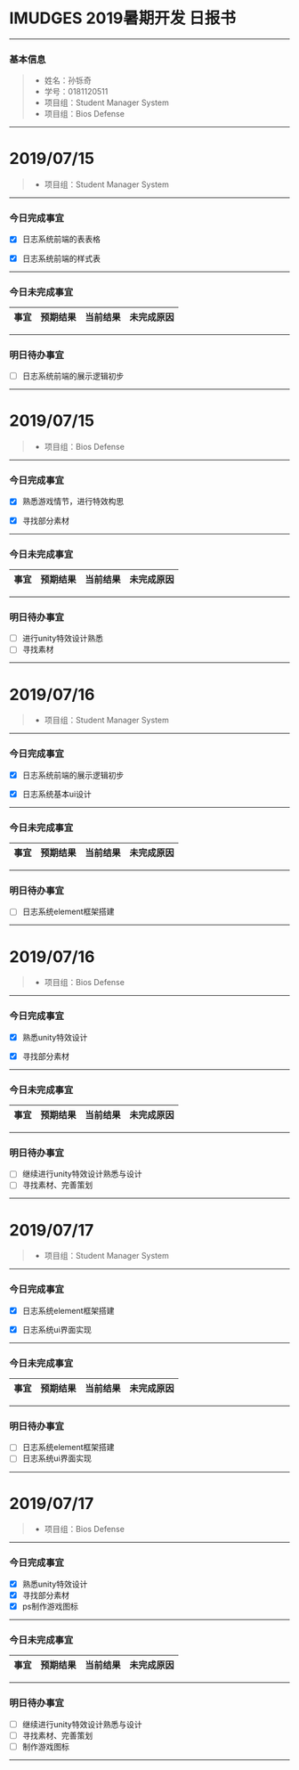 # IMUDGES 2019暑期开发 日报书
-------


### 基本信息
> * 姓名：孙铄奇
> * 学号：0181120511
> * 项目组：Student Manager System
> * 项目组：Bios Defense

-------


# 2019/07/15
> * 项目组：Student Manager System

-------

### 今日完成事宜
- [x]  日志系统前端的表表格
- [x]  日志系统前端的样式表


-----
### 今日未完成事宜


| 事宜     |预期结果| 当前结果  | 未完成原因   | 
| --------   | -----:  | -----:  | :----:  |


------
### 明日待办事宜
- [ ] 日志系统前端的展示逻辑初步
-------


# 2019/07/15
> * 项目组：Bios Defense

-------

### 今日完成事宜
- [x]  熟悉游戏情节，进行特效构思
- [x]  寻找部分素材


-----
### 今日未完成事宜


| 事宜     |预期结果| 当前结果  | 未完成原因   | 
| --------   | -----:  | -----:  | :----:  |


------
### 明日待办事宜
- [ ] 进行unity特效设计熟悉
- [ ] 寻找素材
-------


# 2019/07/16
> * 项目组：Student Manager System

-------

### 今日完成事宜
- [x]  日志系统前端的展示逻辑初步
- [x]  日志系统基本ui设计


-----
### 今日未完成事宜


| 事宜     |预期结果| 当前结果  | 未完成原因   | 
| --------   | -----:  | -----:  | :----:  |


------
### 明日待办事宜
- [ ] 日志系统element框架搭建
-------


# 2019/07/16
> * 项目组：Bios Defense

-------

### 今日完成事宜
- [x]  熟悉unity特效设计
- [x]  寻找部分素材


-----
### 今日未完成事宜


| 事宜     |预期结果| 当前结果  | 未完成原因   | 
| --------   | -----:  | -----:  | :----:  |


------
### 明日待办事宜
- [ ] 继续进行unity特效设计熟悉与设计
- [ ] 寻找素材、完善策划
-------


# 2019/07/17
> * 项目组：Student Manager System

-------

### 今日完成事宜
- [x]  日志系统element框架搭建
- [x]  日志系统ui界面实现


-----
### 今日未完成事宜


| 事宜     |预期结果| 当前结果  | 未完成原因   | 
| --------   | -----:  | -----:  | :----:  |


------
### 明日待办事宜
- [ ] 日志系统element框架搭建
- [ ] 日志系统ui界面实现
-------


# 2019/07/17
> * 项目组：Bios Defense

-------

### 今日完成事宜
- [x]  熟悉unity特效设计
- [x]  寻找部分素材
- [x]  ps制作游戏图标

-----
### 今日未完成事宜


| 事宜     |预期结果| 当前结果  | 未完成原因   | 
| --------   | -----:  | -----:  | :----:  |


------
### 明日待办事宜
- [ ] 继续进行unity特效设计熟悉与设计
- [ ] 寻找素材、完善策划
- [ ] 制作游戏图标
-------
